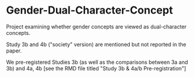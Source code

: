 # Gender-Dual-Character-Concept
Project examining whether gender concepts are viewed as dual-character concepts.

Study 3b and 4b ("society" version) are mentioned but not reported in the paper. 

We pre-registered Studies 3b (as well as the comparisons between 3a and 3b) and 4a, 4b [see the RMD file titled "Study 3b & 4a/b Pre-registration"]
